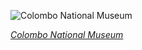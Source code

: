 
![Colombo National Museum](https://upload.wikimedia.org/wikipedia/commons/thumb/b/bb/SL_Colombo_asv2020-01_img10_National_Museum.jpg/600px-SL_Colombo_asv2020-01_img10_National_Museum.jpg)

*[Colombo National Museum](https://wikipedia.org/wiki/File:SL_Colombo_asv2020-01_img10_National_Museum.jpg)*
